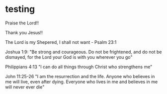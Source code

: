 # testing

Praise the Lord!!

Thank you Jesus!!

The Lord is my Shepered, I shall not want - Psalm 23:1

Joshua 1:9: "Be strong and courageous. Do not be frightened, and do not be dismayed, for the Lord your God is with you wherever you go"

Philippians 4:13
"I can do all things through Christ who strengthens me"

John 11:25-26
"I am the resurrection and the life. Anyone who believes in me will live, even after dying. Everyone who lives in me and believes in me will never ever die"
